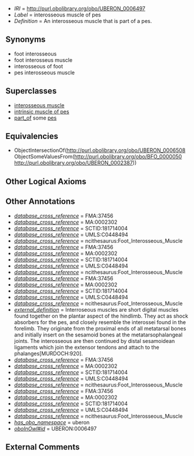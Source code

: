  * *IRI* = http://purl.obolibrary.org/obo/UBERON_0006497
 * *Label* = interosseous muscle of pes
 * *Definition* = An interosseous muscle that is part of a pes.

## Synonyms

 * foot interosseous
 * foot interosseus muscle
 * interosseous of foot
 * pes interosseous muscle

## Superclasses

 * [interosseous muscle](../../UBERON/08/UBERON_0006508.md)
 * [intrinsic muscle of pes](../../UBERON/78/UBERON_0014378.md)
 * [part_of](../../BFO/50/BFO_0000050.md) some [pes](../../UBERON/87/UBERON_0002387.md)

## Equivalencies

 * ObjectIntersectionOf(<http://purl.obolibrary.org/obo/UBERON_0006508> ObjectSomeValuesFrom(<http://purl.obolibrary.org/obo/BFO_0000050> <http://purl.obolibrary.org/obo/UBERON_0002387>))

## Other Logical Axioms


## Other Annotations

 * *[database_cross_reference](../../ef/oboInOwl#hasDbXref.md)* = FMA:37456
 * *[database_cross_reference](../../ef/oboInOwl#hasDbXref.md)* = MA:0002302
 * *[database_cross_reference](../../ef/oboInOwl#hasDbXref.md)* = SCTID:181714004
 * *[database_cross_reference](../../ef/oboInOwl#hasDbXref.md)* = UMLS:C0448494
 * *[database_cross_reference](../../ef/oboInOwl#hasDbXref.md)* = ncithesaurus:Foot_Interosseous_Muscle
 * *[database_cross_reference](../../ef/oboInOwl#hasDbXref.md)* = FMA:37456
 * *[database_cross_reference](../../ef/oboInOwl#hasDbXref.md)* = MA:0002302
 * *[database_cross_reference](../../ef/oboInOwl#hasDbXref.md)* = SCTID:181714004
 * *[database_cross_reference](../../ef/oboInOwl#hasDbXref.md)* = UMLS:C0448494
 * *[database_cross_reference](../../ef/oboInOwl#hasDbXref.md)* = ncithesaurus:Foot_Interosseous_Muscle
 * *[database_cross_reference](../../ef/oboInOwl#hasDbXref.md)* = FMA:37456
 * *[database_cross_reference](../../ef/oboInOwl#hasDbXref.md)* = MA:0002302
 * *[database_cross_reference](../../ef/oboInOwl#hasDbXref.md)* = SCTID:181714004
 * *[database_cross_reference](../../ef/oboInOwl#hasDbXref.md)* = UMLS:C0448494
 * *[database_cross_reference](../../ef/oboInOwl#hasDbXref.md)* = ncithesaurus:Foot_Interosseous_Muscle
 * *[external_definition](../../UBPROP/01/UBPROP_0000001.md)* = Interroseous muscles are short digital muscles found together on the plantar aspect of the hindlimb. They act as shock absorbers for the pes, and closely resemble the interossei found in the forelimb. They originate from the proximal ends of all metatarsal bones and initially insert on the sesamoid bones at the metatarsophalangeal joints. The interosseous are then continued by distal sesamoidean ligaments which join the extensor tendons and attach to the phalanges[MURDOCH:920].
 * *[database_cross_reference](../../ef/oboInOwl#hasDbXref.md)* = FMA:37456
 * *[database_cross_reference](../../ef/oboInOwl#hasDbXref.md)* = MA:0002302
 * *[database_cross_reference](../../ef/oboInOwl#hasDbXref.md)* = SCTID:181714004
 * *[database_cross_reference](../../ef/oboInOwl#hasDbXref.md)* = UMLS:C0448494
 * *[database_cross_reference](../../ef/oboInOwl#hasDbXref.md)* = ncithesaurus:Foot_Interosseous_Muscle
 * *[database_cross_reference](../../ef/oboInOwl#hasDbXref.md)* = FMA:37456
 * *[database_cross_reference](../../ef/oboInOwl#hasDbXref.md)* = MA:0002302
 * *[database_cross_reference](../../ef/oboInOwl#hasDbXref.md)* = SCTID:181714004
 * *[database_cross_reference](../../ef/oboInOwl#hasDbXref.md)* = UMLS:C0448494
 * *[database_cross_reference](../../ef/oboInOwl#hasDbXref.md)* = ncithesaurus:Foot_Interosseous_Muscle
 * *[has_obo_namespace](../../ce/oboInOwl#hasOBONamespace.md)* = uberon
 * *[oboInOwl#id](../../id/oboInOwl#id.md)* = UBERON:0006497

## External Comments

